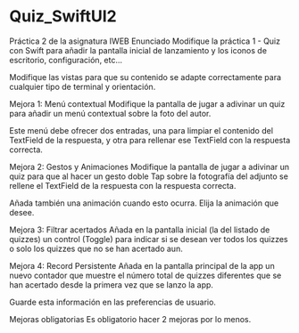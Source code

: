 # Quiz_SwiftUI2
Práctica 2 de la asignatura IWEB
Enunciado
Modifique la práctica 1 - Quiz con Swift para añadir la pantalla inicial de lanzamiento y los iconos de escritorio, configuración, etc...

Modifique las vistas para que su contenido se adapte correctamente para cualquier tipo de terminal y orientación.

Mejora 1: Menú contextual
Modifique la pantalla de jugar a adivinar un quiz para añadir un menú contextual sobre la foto del autor.

Este menú debe ofrecer dos entradas, una para limpiar el contenido del TextField de la respuesta, y otra para rellenar ese TextField con la respuesta correcta.

Mejora 2: Gestos y Animaciones
Modifique la pantalla de jugar a adivinar un quiz para que al hacer un gesto doble Tap sobre la fotografía del adjunto se rellene el TextField de la respuesta con la respuesta correcta.

Añada también una animación cuando esto ocurra. Elija la animación que desee.

Mejora 3: Filtrar acertados
Añada en la pantalla inicial (la del listado de quizzes) un control (Toggle) para indicar si se desean ver todos los quizzes o solo los quizzes que no se han acertado aun.

Mejora 4: Record Persistente
Añada en la pantalla principal de la app un nuevo contador que muestre el número total de quizzes diferentes que se han acertado desde la primera vez que se lanzo la app.

Guarde esta información en las preferencias de usuario.

Mejoras obligatorias
Es obligatorio hacer 2 mejoras por lo menos.
